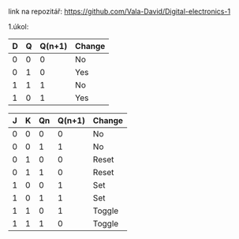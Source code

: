 link na repozitář: https://github.com/Vala-David/Digital-electronics-1

1.úkol:

|D|Q|Q(n+1)|Change|
|-|-|------|------|
|0|0|0     |No    |
|0|1|0     |Yes   |
|1|1|1     |No    |
|1|0|1     |Yes   |

|J|K|Qn|Q(n+1)|Change|
|-|-|-|------|------|
|0|0|0|0     |No    |
|0|0|1|1     |No    |
|0|1|0|0     |Reset |
|0|1|1|0     |Reset |
|1|0|0|1     |Set   |
|1|0|1|1     |Set   |
|1|1|0|1     |Toggle|
|1|1|1|0     |Toggle|


